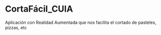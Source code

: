 # CortaFácil_CUIA
Aplicación con Realidad Aumentada que nos facilita el cortado de pasteles, pizzas, etc
